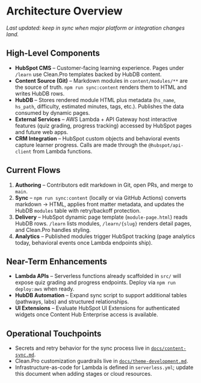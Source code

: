 # Architecture Overview

_Last updated: keep in sync when major platform or integration changes land._

## High-Level Components
- **HubSpot CMS** – Customer-facing learning experience. Pages under `/learn` use Clean.Pro templates backed by HubDB content.
- **Content Source (Git)** – Markdown modules in `content/modules/**` are the source of truth. `npm run sync:content` renders them to HTML and writes HubDB rows.
- **HubDB** – Stores rendered module HTML plus metadata (`hs_name`, `hs_path`, difficulty, estimated minutes, tags, etc.). Publishes the data consumed by dynamic pages.
- **External Services** – AWS Lambda + API Gateway host interactive features (quiz grading, progress tracking) accessed by HubSpot pages and future web apps.
- **CRM Integration** – HubSpot custom objects and behavioral events capture learner progress. Calls are made through the `@hubspot/api-client` from Lambda functions.

## Current Flows
1. **Authoring** – Contributors edit markdown in Git, open PRs, and merge to `main`.
2. **Sync** – `npm run sync:content` (locally or via GitHub Actions) converts markdown → HTML, applies front matter metadata, and updates the HubDB `modules` table with retry/backoff protection.
3. **Delivery** – HubSpot dynamic page template (`module-page.html`) reads HubDB rows. `/learn` lists modules, `/learn/{slug}` renders detail pages, and Clean.Pro handles styling.
4. **Analytics** – Published modules trigger HubSpot tracking (page analytics today, behavioral events once Lambda endpoints ship).

## Near-Term Enhancements
- **Lambda APIs** – Serverless functions already scaffolded in `src/` will expose quiz grading and progress endpoints. Deploy via `npm run deploy:aws` when ready.
- **HubDB Automation** – Expand sync script to support additional tables (pathways, labs) and structured relationships.
- **UI Extensions** – Evaluate HubSpot UI Extensions for authenticated widgets once Content Hub Enterprise access is available.

## Operational Touchpoints
- Secrets and retry behavior for the sync process live in [`docs/content-sync.md`](content-sync.md).
- Clean.Pro customization guardrails live in [`docs/theme-development.md`](theme-development.md).
- Infrastructure-as-code for Lambda is defined in `serverless.yml`; update this document when adding stages or cloud resources.

